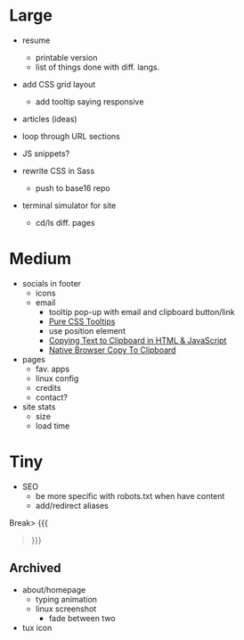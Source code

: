 # Large
- resume
  - printable version
  - list of things done with diff. langs.
- add CSS grid layout
  - add tooltip saying responsive 
- articles (ideas)

- loop through URL sections
- JS snippets?
- rewrite CSS in Sass
  - push to base16 repo
- terminal simulator for site
  - cd/ls diff. pages

# Medium
- socials in footer
  - icons
  - email
    - tooltip pop-up with email and clipboard button/link
    - [Pure CSS Tooltips](https://www.youtube.com/watch?v=hAeQ8CqrGDY)
    - use position element
    - [Copying Text to Clipboard in HTML & JavaScript](https://www.youtube.com/watch?v=NHg6jQajaMs)
    - [Native Browser Copy To Clipboard](https://css-tricks.com/native-browser-copy-clipboard/)
- pages
  - fav. apps
  - linux config 
  - credits
  - contact?
- site stats
  - size
  - load time

# Tiny
- SEO
  - be more specific with robots.txt when have content
  - add/redirect aliases

Break> {{{
> }}}

## Archived
- about/homepage
  - typing animation
  - linux screenshot
    - fade between two
- tux icon
